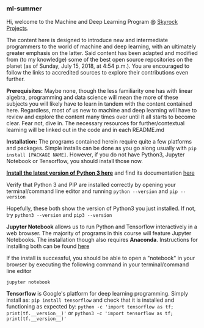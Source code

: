 ### ml-summer

Hi, welcome to the Machine and Deep Learning Program @ [Skyrock Projects](https://www.facebook.com/skyrockprojects/).

The content here is designed to introduce new and intermediate programmers to the world of machine and deep learning, with an ultimately greater emphasis on the latter. Said content has been adapted and modified from (to my knowledge) some of the best open source repositories on the planet (as of Sunday, July 15, 2018, at 4:54 p.m.). You are encouraged to follow the links to accredited sources to explore their contributions even further.

**Prerequisites:** Maybe none, though the less familiarity one has with linear algebra, programming and data science will mean the more of these subjects you will likely have to learn in tandem with the content contained here. Regardless, most of us new to machine and deep learning will have to review and explore the content many times over until it all starts to become clear. Fear not, dive in. The necessary resources for further/contextual learning will be linked out in the code and in each README.md

**Installation:** The programs contained herein require quite a few platforms and packages. Simple installs can be done as you go along usually with ```pip install [PACKAGE NAME]```. However, if you do not have Python3, Jupyter Notebook or Tensorflow, you should install those now.

**[Install the latest version of Python 3 here](https://www.python.org/downloads/)** and find its documentation [here](https://docs.python.org/3/)

Verify that Python 3 and PIP are installed correctly by opening your terminal/command line editor and running
```python --version```
and
```pip --version```

Hopefully, these both show the version of Python3 you just installed. If not, try
```python3 --version```
and
```pip3 --version```

**Jupyter Notebook** allows us to run Python and Tensorflow interactively in a web browser. The majority of programs in this course will feature Jupyter Notebooks. The installation though also requires **Anaconda**. Instructions for installing both can be found [here](http://jupyter.org/install)

If the install is successful, you should be able to open a "notebook" in your browser by executing the following command in your terminal/command line editor

```jupyter notebook```

**Tensorflow** is Google's platform for deep learning programming. Simply install as:
```pip install tensorflow```
and check that it is installed and functioning as expected by:
```python -c 'import tensorflow as tf; print(tf.__version__)'```
or
```python3 -c 'import tensorflow as tf; print(tf.__version__)'```
